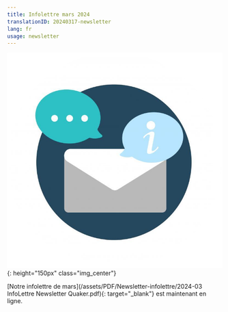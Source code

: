 ```yaml
---
title: Infolettre mars 2024
translationID: 20240317-newsletter
lang: fr
usage: newsletter
---
```

![Image d'infolettre](/assets/images/email-icon.png){: height="150px" class="img_center"}

[Notre infolettre de mars](/assets/PDF/Newsletter-infolettre/2024-03 InfoLettre Newsletter Quaker.pdf){: target="_blank"} est maintenant en ligne.

